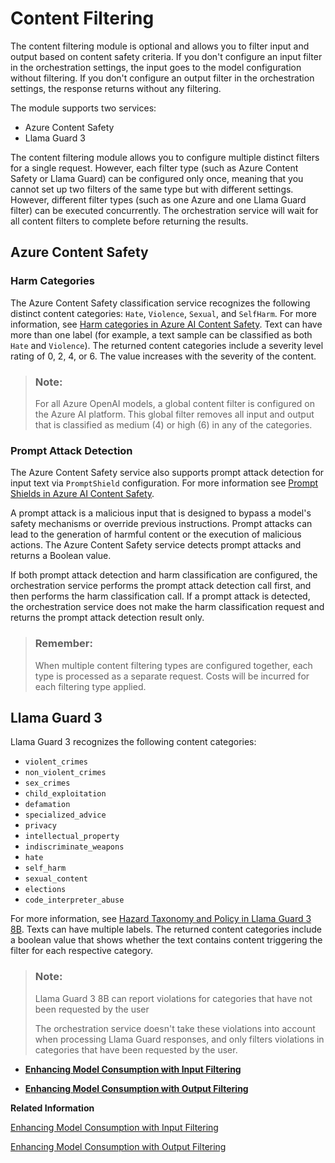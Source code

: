 <!-- loiof80417519ea04adb86f7169ae871f884 -->

# Content Filtering

The content filtering module is optional and allows you to filter input and output based on content safety criteria. If you don't configure an input filter in the orchestration settings, the input goes to the model configuration without filtering. If you don't configure an output filter in the orchestration settings, the response returns without any filtering.

The module supports two services:

-   Azure Content Safety
-   Llama Guard 3

The content filtering module allows you to configure multiple distinct filters for a single request. However, each filter type \(such as Azure Content Safety or Llama Guard\) can be configured only once, meaning that you cannot set up two filters of the same type but with different settings. However, different filter types \(such as one Azure and one Llama Guard filter\) can be executed concurrently. The orchestration service will wait for all content filters to complete before returning the results.



<a name="loiof80417519ea04adb86f7169ae871f884__section_jqr_v5h_tdc"/>

## Azure Content Safety



### Harm Categories

The Azure Content Safety classification service recognizes the following distinct content categories: `Hate`, `Violence`, `Sexual`, and `SelfHarm`. For more information, see [Harm categories in Azure AI Content Safety](https://learn.microsoft.com/en-us/azure/ai-services/content-safety/concepts/harm-categories?tabs=warning). Text can have more than one label \(for example, a text sample can be classified as both `Hate` and `Violence`\). The returned content categories include a severity level rating of 0, 2, 4, or 6. The value increases with the severity of the content.

> ### Note:  
> For all Azure OpenAI models, a global content filter is configured on the Azure AI platform. This global filter removes all input and output that is classified as medium \(4\) or high \(6\) in any of the categories.



### Prompt Attack Detection

The Azure Content Safety service also supports prompt attack detection for input text via `PromptShield` configuration. For more information see [Prompt Shields in Azure AI Content Safety](https://learn.microsoft.com/en-us/azure/ai-services/content-safety/concepts/jailbreak-detection).

A prompt attack is a malicious input that is designed to bypass a model's safety mechanisms or override previous instructions. Prompt attacks can lead to the generation of harmful content or the execution of malicious actions. The Azure Content Safety service detects prompt attacks and returns a Boolean value.

If both prompt attack detection and harm classification are configured, the orchestration service performs the prompt attack detection call first, and then performs the harm classification call. If a prompt attack is detected, the orchestration service does not make the harm classification request and returns the prompt attack detection result only.

> ### Remember:  
> When multiple content filtering types are configured together, each type is processed as a separate request. Costs will be incurred for each filtering type applied.



<a name="loiof80417519ea04adb86f7169ae871f884__section_fj1_2vh_tdc"/>

## Llama Guard 3

Llama Guard 3 recognizes the following content categories:

-   `violent_crimes`
-   `non_violent_crimes`
-   `sex_crimes`
-   `child_exploitation`
-   `defamation`
-   `specialized_advice`
-   `privacy`
-   `intellectual_property`
-   `indiscriminate_weapons`
-   `hate`
-   `self_harm`
-   `sexual_content`
-   `elections`
-   `code_interpreter_abuse`

For more information, see [Hazard Taxonomy and Policy in Llama Guard 3 8B](https://github.com/meta-llama/PurpleLlama/blob/main/Llama-Guard3/8B/MODEL_CARD.md#hazard-taxonomy-and-policy). Texts can have multiple labels. The returned content categories include a boolean value that shows whether the text contains content triggering the filter for each respective category.

> ### Note:  
> Llama Guard 3 8B can report violations for categories that have not been requested by the user
> 
> The orchestration service doesn't take these violations into account when processing Llama Guard responses, and only filters violations in categories that have been requested by the user.

-   **[Enhancing Model Consumption with Input Filtering](enhancing-model-consumption-with-input-filtering-75c6d42.md "")**  

-   **[Enhancing Model Consumption with Output Filtering](enhancing-model-consumption-with-output-filtering-0675b9c.md "")**  


**Related Information**  


[Enhancing Model Consumption with Input Filtering](enhancing-model-consumption-with-input-filtering-04e7c5a.md "")

[Enhancing Model Consumption with Output Filtering](enhancing-model-consumption-with-output-filtering-0675b9c.md "")

